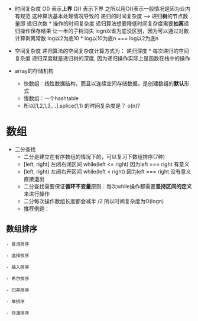 
- 时间复杂度
    O() 表示**上界**  Ω() 表示下界 之所以用O()表示一般情况是因为业内有规范 这种算法基本处理情况导致的
    递归的时间复杂度 —> 递归**树**的节点数量即 递归次数 * 操作的时间复杂度
    递归算法想要降低时间复杂度需要**抽离**递归操作保存结果 让一半的子树消失
    logn以谁为底没区别，因为可以通过对数计算剥离常数 log以2为底10 * log以10为底n === log以2为底n

- 空间复杂度
    递归算法的空间复杂度计算方式为： 递归深度 * 每次递归的空间复杂度
    递归深度就是递归树的深度, 因为递归操作实际上是函数在栈中的操作

- array的存储机构
    - 快数组：线性数据结构，而且以连续空间存储数据，是创建数组的**默认**形式
    - 慢数组：一个hashtable
    - 所以[1,2,1,3,...].splice(1,1) 的时间复杂度是？ o(n)?

# 数组
- 二分查找
    - 二分是建立在有序数组的情况下的，可以复习下数组排序(7种)
    - [left, right] 左闭右闭区间 while(left <= right) 因为left === right 有意义
    - [left, right) 左闭右开区间 while(left < right) 因为left === right 没有意义直接退出
    - 二分查找需要保证**循环不变量**原则：每次while操作都需要**坚持区间的定义**来进行操作
    - 二分每次操作数组长度都会减半 /2 所以时间复杂度为O(logn)
    - 推荐例题：


## 数组排序
    - 冒泡排序

    - 选择排序

    - 插入排序

    - 希尔排序

    - 归并排序

    - 堆排序

    - 快速排序


